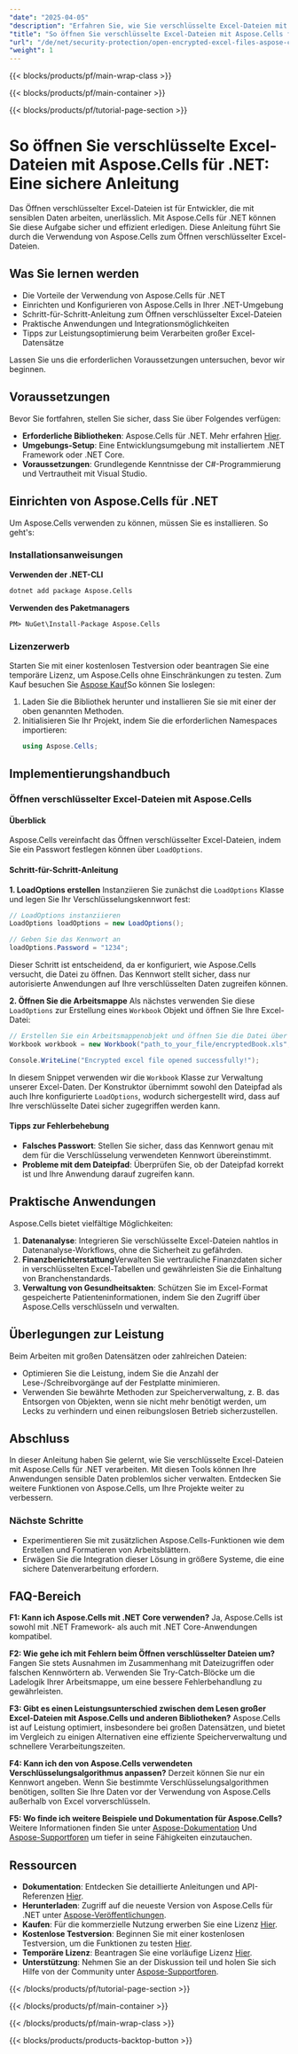 ```yaml
---
"date": "2025-04-05"
"description": "Erfahren Sie, wie Sie verschlüsselte Excel-Dateien mit Aspose.Cells für .NET sicher öffnen. Diese Schritt-für-Schritt-Anleitung umfasst Einrichtung, Implementierung und Leistungstipps."
"title": "So öffnen Sie verschlüsselte Excel-Dateien mit Aspose.Cells für .NET – Eine sichere Anleitung"
"url": "/de/net/security-protection/open-encrypted-excel-files-aspose-cells-net/"
"weight": 1
---
```


{{< blocks/products/pf/main-wrap-class >}}

{{< blocks/products/pf/main-container >}}

{{< blocks/products/pf/tutorial-page-section >}}


# So öffnen Sie verschlüsselte Excel-Dateien mit Aspose.Cells für .NET: Eine sichere Anleitung

Das Öffnen verschlüsselter Excel-Dateien ist für Entwickler, die mit sensiblen Daten arbeiten, unerlässlich. Mit Aspose.Cells für .NET können Sie diese Aufgabe sicher und effizient erledigen. Diese Anleitung führt Sie durch die Verwendung von Aspose.Cells zum Öffnen verschlüsselter Excel-Dateien.

## Was Sie lernen werden
- Die Vorteile der Verwendung von Aspose.Cells für .NET
- Einrichten und Konfigurieren von Aspose.Cells in Ihrer .NET-Umgebung
- Schritt-für-Schritt-Anleitung zum Öffnen verschlüsselter Excel-Dateien
- Praktische Anwendungen und Integrationsmöglichkeiten
- Tipps zur Leistungsoptimierung beim Verarbeiten großer Excel-Datensätze

Lassen Sie uns die erforderlichen Voraussetzungen untersuchen, bevor wir beginnen.

## Voraussetzungen
Bevor Sie fortfahren, stellen Sie sicher, dass Sie über Folgendes verfügen:
- **Erforderliche Bibliotheken**: Aspose.Cells für .NET. Mehr erfahren [Hier](https://reference.aspose.com/cells/net/).
- **Umgebungs-Setup**: Eine Entwicklungsumgebung mit installiertem .NET Framework oder .NET Core.
- **Voraussetzungen**: Grundlegende Kenntnisse der C#-Programmierung und Vertrautheit mit Visual Studio.

## Einrichten von Aspose.Cells für .NET
Um Aspose.Cells verwenden zu können, müssen Sie es installieren. So geht's:

### Installationsanweisungen
**Verwenden der .NET-CLI**
```bash
dotnet add package Aspose.Cells
```

**Verwenden des Paketmanagers**
```shell
PM> NuGet\Install-Package Aspose.Cells
```

### Lizenzerwerb
Starten Sie mit einer kostenlosen Testversion oder beantragen Sie eine temporäre Lizenz, um Aspose.Cells ohne Einschränkungen zu testen. Zum Kauf besuchen Sie [Aspose Kauf](https://purchase.aspose.com/buy)So können Sie loslegen:
1. Laden Sie die Bibliothek herunter und installieren Sie sie mit einer der oben genannten Methoden.
2. Initialisieren Sie Ihr Projekt, indem Sie die erforderlichen Namespaces importieren:
   ```csharp
   using Aspose.Cells;
   ```

## Implementierungshandbuch
### Öffnen verschlüsselter Excel-Dateien mit Aspose.Cells
#### Überblick
Aspose.Cells vereinfacht das Öffnen verschlüsselter Excel-Dateien, indem Sie ein Passwort festlegen können über `LoadOptions`.

#### Schritt-für-Schritt-Anleitung
**1. LoadOptions erstellen**
Instanziieren Sie zunächst die `LoadOptions` Klasse und legen Sie Ihr Verschlüsselungskennwort fest:
```csharp
// LoadOptions instanziieren
LoadOptions loadOptions = new LoadOptions();

// Geben Sie das Kennwort an
loadOptions.Password = "1234";
```
Dieser Schritt ist entscheidend, da er konfiguriert, wie Aspose.Cells versucht, die Datei zu öffnen. Das Kennwort stellt sicher, dass nur autorisierte Anwendungen auf Ihre verschlüsselten Daten zugreifen können.

**2. Öffnen Sie die Arbeitsmappe**
Als nächstes verwenden Sie diese `LoadOptions` zur Erstellung eines `Workbook` Objekt und öffnen Sie Ihre Excel-Datei:
```csharp
// Erstellen Sie ein Arbeitsmappenobjekt und öffnen Sie die Datei über seinen Pfad
Workbook workbook = new Workbook("path_to_your_file/encryptedBook.xls", loadOptions);

Console.WriteLine("Encrypted excel file opened successfully!");
```
In diesem Snippet verwenden wir die `Workbook` Klasse zur Verwaltung unserer Excel-Daten. Der Konstruktor übernimmt sowohl den Dateipfad als auch Ihre konfigurierte `LoadOptions`, wodurch sichergestellt wird, dass auf Ihre verschlüsselte Datei sicher zugegriffen werden kann.

#### Tipps zur Fehlerbehebung
- **Falsches Passwort**: Stellen Sie sicher, dass das Kennwort genau mit dem für die Verschlüsselung verwendeten Kennwort übereinstimmt.
- **Probleme mit dem Dateipfad**: Überprüfen Sie, ob der Dateipfad korrekt ist und Ihre Anwendung darauf zugreifen kann.

## Praktische Anwendungen
Aspose.Cells bietet vielfältige Möglichkeiten:
1. **Datenanalyse**: Integrieren Sie verschlüsselte Excel-Dateien nahtlos in Datenanalyse-Workflows, ohne die Sicherheit zu gefährden.
2. **Finanzberichterstattung**Verwalten Sie vertrauliche Finanzdaten sicher in verschlüsselten Excel-Tabellen und gewährleisten Sie die Einhaltung von Branchenstandards.
3. **Verwaltung von Gesundheitsakten**: Schützen Sie im Excel-Format gespeicherte Patienteninformationen, indem Sie den Zugriff über Aspose.Cells verschlüsseln und verwalten.

## Überlegungen zur Leistung
Beim Arbeiten mit großen Datensätzen oder zahlreichen Dateien:
- Optimieren Sie die Leistung, indem Sie die Anzahl der Lese-/Schreibvorgänge auf der Festplatte minimieren.
- Verwenden Sie bewährte Methoden zur Speicherverwaltung, z. B. das Entsorgen von Objekten, wenn sie nicht mehr benötigt werden, um Lecks zu verhindern und einen reibungslosen Betrieb sicherzustellen.

## Abschluss
In dieser Anleitung haben Sie gelernt, wie Sie verschlüsselte Excel-Dateien mit Aspose.Cells für .NET verarbeiten. Mit diesen Tools können Ihre Anwendungen sensible Daten problemlos sicher verwalten. Entdecken Sie weitere Funktionen von Aspose.Cells, um Ihre Projekte weiter zu verbessern.

### Nächste Schritte
- Experimentieren Sie mit zusätzlichen Aspose.Cells-Funktionen wie dem Erstellen und Formatieren von Arbeitsblättern.
- Erwägen Sie die Integration dieser Lösung in größere Systeme, die eine sichere Datenverarbeitung erfordern.

## FAQ-Bereich
**F1: Kann ich Aspose.Cells mit .NET Core verwenden?**
Ja, Aspose.Cells ist sowohl mit .NET Framework- als auch mit .NET Core-Anwendungen kompatibel.

**F2: Wie gehe ich mit Fehlern beim Öffnen verschlüsselter Dateien um?**
Fangen Sie stets Ausnahmen im Zusammenhang mit Dateizugriffen oder falschen Kennwörtern ab. Verwenden Sie Try-Catch-Blöcke um die Ladelogik Ihrer Arbeitsmappe, um eine bessere Fehlerbehandlung zu gewährleisten.

**F3: Gibt es einen Leistungsunterschied zwischen dem Lesen großer Excel-Dateien mit Aspose.Cells und anderen Bibliotheken?**
Aspose.Cells ist auf Leistung optimiert, insbesondere bei großen Datensätzen, und bietet im Vergleich zu einigen Alternativen eine effiziente Speicherverwaltung und schnellere Verarbeitungszeiten.

**F4: Kann ich den von Aspose.Cells verwendeten Verschlüsselungsalgorithmus anpassen?**
Derzeit können Sie nur ein Kennwort angeben. Wenn Sie bestimmte Verschlüsselungsalgorithmen benötigen, sollten Sie Ihre Daten vor der Verwendung von Aspose.Cells außerhalb von Excel vorverschlüsseln.

**F5: Wo finde ich weitere Beispiele und Dokumentation für Aspose.Cells?**
Weitere Informationen finden Sie unter [Aspose-Dokumentation](https://reference.aspose.com/cells/net/) Und [Aspose-Supportforen](https://forum.aspose.com/c/cells/9) um tiefer in seine Fähigkeiten einzutauchen.

## Ressourcen
- **Dokumentation**: Entdecken Sie detaillierte Anleitungen und API-Referenzen [Hier](https://reference.aspose.com/cells/net/).
- **Herunterladen**: Zugriff auf die neueste Version von Aspose.Cells für .NET unter [Aspose-Veröffentlichungen](https://releases.aspose.com/cells/net/).
- **Kaufen**: Für die kommerzielle Nutzung erwerben Sie eine Lizenz [Hier](https://purchase.aspose.com/buy).
- **Kostenlose Testversion**: Beginnen Sie mit einer kostenlosen Testversion, um die Funktionen zu testen [Hier](https://releases.aspose.com/cells/net/).
- **Temporäre Lizenz**: Beantragen Sie eine vorläufige Lizenz [Hier](https://purchase.aspose.com/temporary-license/).
- **Unterstützung**: Nehmen Sie an der Diskussion teil und holen Sie sich Hilfe von der Community unter [Aspose-Supportforen](https://forum.aspose.com/c/cells/9).

{{< /blocks/products/pf/tutorial-page-section >}}

{{< /blocks/products/pf/main-container >}}

{{< /blocks/products/pf/main-wrap-class >}}

{{< blocks/products/products-backtop-button >}}